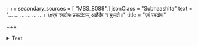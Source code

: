 +++
secondary_sources = [ "MSS_8088",]
jsonClass = "Subhaashita"
text = "... ... ... ... ... ...।  \nएवं स्वदोषः प्रकटोऽप्य् अज्ञैर्देव न बुध्यते॥"
title = "एवं स्वदोषः"

+++

<details><summary>Text</summary>

... ... ... ... ... ...।  
एवं स्वदोषः प्रकटोऽप्य् अज्ञैर्देव न बुध्यते॥
</details>
